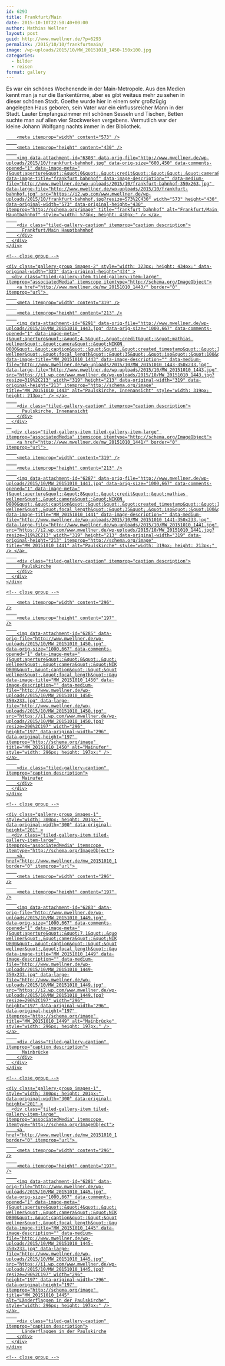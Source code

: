 ```yaml
---
id: 6293
title: Frankfurt/Main
date: 2015-10-10T22:50:40+00:00
author: Mathias Wellner
layout: post
guid: http://www.mwellner.de/?p=6293
permalink: /2015/10/10/frankfurtmain/
image: /wp-uploads/2015/10/MW_20151010_1450-150x100.jpg
categories:
  - bilder
  - reisen
format: gallery
---
```

Es war ein schönes Wochenende in der Main-Metropole. Aus den Medien kennt man ja nur die Bankentürme, aber es gibt weitaus mehr zu sehen in dieser schönen Stadt. Goethe wurde hier in einem sehr großzügig angelegten Haus geboren, sein Vater war ein einflussreicher Mann in der Stadt. Lauter Empfangszimmer mit schönen Sesseln und Tischen, Betten suchte man auf allen vier Stockwerken vergebens. Vermutlich war der kleine Johann Wolfgang nachts immer in der Bibliothek. 

<div class="tiled-gallery type-rectangular tiled-gallery-unresized" data-original-width="900" data-carousel-extra='{&quot;blog_id&quot;:1,&quot;permalink&quot;:&quot;http:\/\/www.mwellner.de\/2015\/10\/10\/frankfurtmain\/&quot;,&quot;likes_blog_id&quot;:&quot;9056871&quot;}' itemscope itemtype="http://schema.org/ImageGallery" >
  <div class="gallery-row" style="width: 900px; height: 434px;" data-original-width="900" data-original-height="434" >
    <div class="gallery-group images-1" style="width: 577px; height: 434px;" data-original-width="577" data-original-height="434" >
      <div class="tiled-gallery-item tiled-gallery-item-large" itemprop="associatedMedia" itemscope itemtype="http://schema.org/ImageObject">
        <a href="http://www.mwellner.de/frankfurt-bahnhof/" border="0" itemprop="url"> 
        
        <meta itemprop="width" content="573" />
        
        <meta itemprop="height" content="430" />
        
        <img data-attachment-id="6303" data-orig-file="http://www.mwellner.de/wp-uploads/2015/10/frankfurt-bahnhof.jpg" data-orig-size="600,450" data-comments-opened="1" data-image-meta="{&quot;aperture&quot;:&quot;0&quot;,&quot;credit&quot;:&quot;&quot;,&quot;camera&quot;:&quot;&quot;,&quot;caption&quot;:&quot;&quot;,&quot;created_timestamp&quot;:&quot;0&quot;,&quot;copyright&quot;:&quot;&quot;,&quot;focal_length&quot;:&quot;0&quot;,&quot;iso&quot;:&quot;0&quot;,&quot;shutter_speed&quot;:&quot;0&quot;,&quot;title&quot;:&quot;&quot;,&quot;orientation&quot;:&quot;0&quot;}" data-image-title="frankfurt bahnhof" data-image-description="" data-medium-file="http://www.mwellner.de/wp-uploads/2015/10/frankfurt-bahnhof-350x263.jpg" data-large-file="http://www.mwellner.de/wp-uploads/2015/10/frankfurt-bahnhof.jpg" src="https://i2.wp.com/www.mwellner.de/wp-uploads/2015/10/frankfurt-bahnhof.jpg?resize=573%2C430" width="573" height="430" data-original-width="573" data-original-height="430" itemprop="http://schema.org/image" title="frankfurt bahnhof" alt="Frankfurt/Main Hauptbahnhof" style="width: 573px; height: 430px;" /> </a> 
        
        <div class="tiled-gallery-caption" itemprop="caption description">
          Frankfurt/Main Hauptbahnhof
        </div>
      </div>
    </div>
    
    <!-- close group -->
    
    <div class="gallery-group images-2" style="width: 323px; height: 434px;" data-original-width="323" data-original-height="434" >
      <div class="tiled-gallery-item tiled-gallery-item-large" itemprop="associatedMedia" itemscope itemtype="http://schema.org/ImageObject">
        <a href="http://www.mwellner.de/mw_20151010_1443/" border="0" itemprop="url"> 
        
        <meta itemprop="width" content="319" />
        
        <meta itemprop="height" content="213" />
        
        <img data-attachment-id="6291" data-orig-file="http://www.mwellner.de/wp-uploads/2015/10/MW_20151010_1443.jpg" data-orig-size="1000,667" data-comments-opened="1" data-image-meta="{&quot;aperture&quot;:&quot;4.5&quot;,&quot;credit&quot;:&quot;mathias wellner&quot;,&quot;camera&quot;:&quot;NIKON D800&quot;,&quot;caption&quot;:&quot;&quot;,&quot;created_timestamp&quot;:&quot;1444485021&quot;,&quot;copyright&quot;:&quot;mathias wellner&quot;,&quot;focal_length&quot;:&quot;35&quot;,&quot;iso&quot;:&quot;100&quot;,&quot;shutter_speed&quot;:&quot;0.0125&quot;,&quot;title&quot;:&quot;&quot;,&quot;orientation&quot;:&quot;0&quot;}" data-image-title="MW_20151010_1443" data-image-description="" data-medium-file="http://www.mwellner.de/wp-uploads/2015/10/MW_20151010_1443-350x233.jpg" data-large-file="http://www.mwellner.de/wp-uploads/2015/10/MW_20151010_1443.jpg" src="https://i1.wp.com/www.mwellner.de/wp-uploads/2015/10/MW_20151010_1443.jpg?resize=319%2C213" width="319" height="213" data-original-width="319" data-original-height="213" itemprop="http://schema.org/image" title="MW_20151010_1443" alt="Paulskirche, Innenansicht" style="width: 319px; height: 213px;" /> </a> 
        
        <div class="tiled-gallery-caption" itemprop="caption description">
          Paulskirche, Innenansicht
        </div>
      </div>
      
      <div class="tiled-gallery-item tiled-gallery-item-large" itemprop="associatedMedia" itemscope itemtype="http://schema.org/ImageObject">
        <a href="http://www.mwellner.de/mw_20151010_1441/" border="0" itemprop="url"> 
        
        <meta itemprop="width" content="319" />
        
        <meta itemprop="height" content="213" />
        
        <img data-attachment-id="6287" data-orig-file="http://www.mwellner.de/wp-uploads/2015/10/MW_20151010_1441.jpg" data-orig-size="1000,667" data-comments-opened="1" data-image-meta="{&quot;aperture&quot;:&quot;8&quot;,&quot;credit&quot;:&quot;mathias wellner&quot;,&quot;camera&quot;:&quot;NIKON D800&quot;,&quot;caption&quot;:&quot;&quot;,&quot;created_timestamp&quot;:&quot;1444484188&quot;,&quot;copyright&quot;:&quot;mathias wellner&quot;,&quot;focal_length&quot;:&quot;35&quot;,&quot;iso&quot;:&quot;100&quot;,&quot;shutter_speed&quot;:&quot;0.004&quot;,&quot;title&quot;:&quot;&quot;,&quot;orientation&quot;:&quot;0&quot;}" data-image-title="MW_20151010_1441" data-image-description="" data-medium-file="http://www.mwellner.de/wp-uploads/2015/10/MW_20151010_1441-350x233.jpg" data-large-file="http://www.mwellner.de/wp-uploads/2015/10/MW_20151010_1441.jpg" src="https://i2.wp.com/www.mwellner.de/wp-uploads/2015/10/MW_20151010_1441.jpg?resize=319%2C213" width="319" height="213" data-original-width="319" data-original-height="213" itemprop="http://schema.org/image" title="MW_20151010_1441" alt="Paulskirche" style="width: 319px; height: 213px;" /> </a> 
        
        <div class="tiled-gallery-caption" itemprop="caption description">
          Paulskirche
        </div>
      </div>
    </div>
    
    <!-- close group -->
  </div>
  
  <!-- close row -->
  
  <div class="gallery-row" style="width: 900px; height: 201px;" data-original-width="900" data-original-height="201" >
    <div class="gallery-group images-1" style="width: 300px; height: 201px;" data-original-width="300" data-original-height="201" >
      <div class="tiled-gallery-item tiled-gallery-item-large" itemprop="associatedMedia" itemscope itemtype="http://schema.org/ImageObject">
        <a href="http://www.mwellner.de/mw_20151010_1450/" border="0" itemprop="url"> 
        
        <meta itemprop="width" content="296" />
        
        <meta itemprop="height" content="197" />
        
        <img data-attachment-id="6285" data-orig-file="http://www.mwellner.de/wp-uploads/2015/10/MW_20151010_1450.jpg" data-orig-size="1000,667" data-comments-opened="1" data-image-meta="{&quot;aperture&quot;:&quot;8&quot;,&quot;credit&quot;:&quot;mathias wellner&quot;,&quot;camera&quot;:&quot;NIKON D800&quot;,&quot;caption&quot;:&quot;&quot;,&quot;created_timestamp&quot;:&quot;1444487140&quot;,&quot;copyright&quot;:&quot;mathias wellner&quot;,&quot;focal_length&quot;:&quot;35&quot;,&quot;iso&quot;:&quot;100&quot;,&quot;shutter_speed&quot;:&quot;0.004&quot;,&quot;title&quot;:&quot;&quot;,&quot;orientation&quot;:&quot;0&quot;}" data-image-title="MW_20151010_1450" data-image-description="" data-medium-file="http://www.mwellner.de/wp-uploads/2015/10/MW_20151010_1450-350x233.jpg" data-large-file="http://www.mwellner.de/wp-uploads/2015/10/MW_20151010_1450.jpg" src="https://i1.wp.com/www.mwellner.de/wp-uploads/2015/10/MW_20151010_1450.jpg?resize=296%2C197" width="296" height="197" data-original-width="296" data-original-height="197" itemprop="http://schema.org/image" title="MW_20151010_1450" alt="Mainufer" style="width: 296px; height: 197px;" /> </a> 
        
        <div class="tiled-gallery-caption" itemprop="caption description">
          Mainufer
        </div>
      </div>
    </div>
    
    <!-- close group -->
    
    <div class="gallery-group images-1" style="width: 300px; height: 201px;" data-original-width="300" data-original-height="201" >
      <div class="tiled-gallery-item tiled-gallery-item-large" itemprop="associatedMedia" itemscope itemtype="http://schema.org/ImageObject">
        <a href="http://www.mwellner.de/mw_20151010_1449/" border="0" itemprop="url"> 
        
        <meta itemprop="width" content="296" />
        
        <meta itemprop="height" content="197" />
        
        <img data-attachment-id="6283" data-orig-file="http://www.mwellner.de/wp-uploads/2015/10/MW_20151010_1449.jpg" data-orig-size="1000,667" data-comments-opened="1" data-image-meta="{&quot;aperture&quot;:&quot;7.1&quot;,&quot;credit&quot;:&quot;mathias wellner&quot;,&quot;camera&quot;:&quot;NIKON D800&quot;,&quot;caption&quot;:&quot;&quot;,&quot;created_timestamp&quot;:&quot;1444486664&quot;,&quot;copyright&quot;:&quot;mathias wellner&quot;,&quot;focal_length&quot;:&quot;35&quot;,&quot;iso&quot;:&quot;100&quot;,&quot;shutter_speed&quot;:&quot;0.005&quot;,&quot;title&quot;:&quot;&quot;,&quot;orientation&quot;:&quot;0&quot;}" data-image-title="MW_20151010_1449" data-image-description="" data-medium-file="http://www.mwellner.de/wp-uploads/2015/10/MW_20151010_1449-350x233.jpg" data-large-file="http://www.mwellner.de/wp-uploads/2015/10/MW_20151010_1449.jpg" src="https://i2.wp.com/www.mwellner.de/wp-uploads/2015/10/MW_20151010_1449.jpg?resize=296%2C197" width="296" height="197" data-original-width="296" data-original-height="197" itemprop="http://schema.org/image" title="MW_20151010_1449" alt="Mainbrücke" style="width: 296px; height: 197px;" /> </a> 
        
        <div class="tiled-gallery-caption" itemprop="caption description">
          Mainbrücke
        </div>
      </div>
    </div>
    
    <!-- close group -->
    
    <div class="gallery-group images-1" style="width: 300px; height: 201px;" data-original-width="300" data-original-height="201" >
      <div class="tiled-gallery-item tiled-gallery-item-large" itemprop="associatedMedia" itemscope itemtype="http://schema.org/ImageObject">
        <a href="http://www.mwellner.de/mw_20151010_1445/" border="0" itemprop="url"> 
        
        <meta itemprop="width" content="296" />
        
        <meta itemprop="height" content="197" />
        
        <img data-attachment-id="6281" data-orig-file="http://www.mwellner.de/wp-uploads/2015/10/MW_20151010_1445.jpg" data-orig-size="1000,667" data-comments-opened="1" data-image-meta="{&quot;aperture&quot;:&quot;4&quot;,&quot;credit&quot;:&quot;mathias wellner&quot;,&quot;camera&quot;:&quot;NIKON D800&quot;,&quot;caption&quot;:&quot;&quot;,&quot;created_timestamp&quot;:&quot;1444485077&quot;,&quot;copyright&quot;:&quot;mathias wellner&quot;,&quot;focal_length&quot;:&quot;35&quot;,&quot;iso&quot;:&quot;100&quot;,&quot;shutter_speed&quot;:&quot;0.016666666666667&quot;,&quot;title&quot;:&quot;&quot;,&quot;orientation&quot;:&quot;0&quot;}" data-image-title="MW_20151010_1445" data-image-description="" data-medium-file="http://www.mwellner.de/wp-uploads/2015/10/MW_20151010_1445-350x233.jpg" data-large-file="http://www.mwellner.de/wp-uploads/2015/10/MW_20151010_1445.jpg" src="https://i1.wp.com/www.mwellner.de/wp-uploads/2015/10/MW_20151010_1445.jpg?resize=296%2C197" width="296" height="197" data-original-width="296" data-original-height="197" itemprop="http://schema.org/image" title="MW_20151010_1445" alt="Länderflaggen in der Paulskirche" style="width: 296px; height: 197px;" /> </a> 
        
        <div class="tiled-gallery-caption" itemprop="caption description">
          Länderflaggen in der Paulskirche
        </div>
      </div>
    </div>
    
    <!-- close group -->
  </div>
  
  <!-- close row -->
</div>